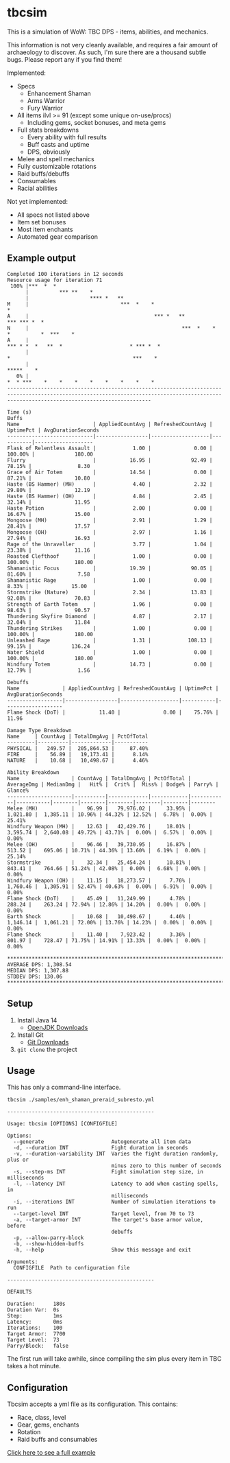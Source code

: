 # tbcsim

This is a simulation of WoW: TBC DPS - items, abilities, and mechanics.

This information is not very cleanly available, and requires a fair amount of archaeology to discover.
As such, I'm sure there are a thousand subtle bugs.  Please report any if you find them! 

Implemented:
- Specs
  - Enhancement Shaman
  - Arms Warrior
  - Fury Warrior
- All items ilvl >= 91 (except some unique on-use/procs)
  - Including gems, socket bonuses, and meta gems
- Full stats breakdowns
  - Every ability with full results
  - Buff casts and uptime
  - DPS, obviously
- Melee and spell mechanics
- Fully customizable rotations
- Raid buffs/debuffs
- Consumables
- Racial abilities

Not yet implemented:
- All specs not listed above
- Item set bonuses
- Most item enchants
- Automated gear comparison

## Example output

```
Completed 100 iterations in 12 seconds
Resource usage for iteration 71
 100% |***  *  *                                                                                                                                                                           
      |          *** **    *                                                                                                                                                               
      |                    **** *   **                                                                                                                                                     
M     |                              ***  *    *                                       *                                                                                                   
A     |                                         *** *   **                            *** *** *  *                                                                                         
N     |                                                  ***  *    *                  *          *  ***    *                                                                               
A     |                                                             *** * *  *   **  *                      * *** *  *                                                                     
      |                                                                        *                                        ***    *                                                           
      |                                                                                                                         *****    *                                                 
   0% |                                                                                                                                *  * ***    *    *    *    *    *    *    *    *    
-------------------------------------------------------------------------------------------------------------------------------------------------------------------------------------------
                                                                                         Time (s)                                                                                          
Buffs
Name                        | AppliedCountAvg | RefreshedCountAvg | UptimePct | AvgDurationSeconds
----------------------------|-----------------|-------------------|-----------|-------------------
Flask of Relentless Assault |            1.00 |              0.00 |   100.00% |             180.00
Flurry                      |           16.95 |             92.49 |    78.15% |               8.30
Grace of Air Totem          |           14.54 |              0.00 |    87.21% |              10.80
Haste (BS Hammer) (MH)      |            4.40 |              2.32 |    29.80% |              12.19
Haste (BS Hammer) (OH)      |            4.84 |              2.45 |    32.14% |              11.95
Haste Potion                |            2.00 |              0.00 |    16.67% |              15.00
Mongoose (MH)               |            2.91 |              1.29 |    28.41% |              17.57
Mongoose (OH)               |            2.97 |              1.16 |    27.94% |              16.93
Rage of the Unraveller      |            3.77 |              1.04 |    23.38% |              11.16
Roasted Clefthoof           |            1.00 |              0.00 |   100.00% |             180.00
Shamanistic Focus           |           19.39 |             90.05 |    81.60% |               7.58
Shamanistic Rage            |            1.00 |              0.00 |     8.33% |              15.00
Stormstrike (Nature)        |            2.34 |             13.83 |    92.08% |              70.83
Strength of Earth Totem     |            1.96 |              0.00 |    98.63% |              90.57
Thundering Skyfire Diamond  |            4.87 |              2.17 |    32.04% |              11.84
Thundering Strikes          |            1.00 |              0.00 |   100.00% |             180.00
Unleashed Rage              |            1.31 |            108.13 |    99.15% |             136.24
Water Shield                |            1.00 |              0.00 |   100.00% |             180.00
Windfury Totem              |           14.73 |              0.00 |    12.79% |               1.56

Debuffs
Name              | AppliedCountAvg | RefreshedCountAvg | UptimePct | AvgDurationSeconds
------------------|-----------------|-------------------|-----------|-------------------
Flame Shock (DoT) |           11.40 |              0.00 |    75.76% |              11.96

Damage Type Breakdown
Name     | CountAvg | TotalDmgAvg | PctOfTotal
---------|----------|-------------|-----------
PHYSICAL |   249.57 |  205,864.53 |     87.40%
FIRE     |    56.89 |   19,173.41 |      8.14%
NATURE   |    10.68 |   10,498.67 |      4.46%

Ability Breakdown
Name                 | CountAvg | TotalDmgAvg | PctOfTotal | AverageDmg | MedianDmg |   Hit% |  Crit% |  Miss% | Dodge% | Parry% | Glance%
---------------------|----------|-------------|------------|------------|-----------|--------|--------|--------|--------|--------|--------
Melee (MH)           |    96.99 |   79,976.02 |     33.95% |   1,021.80 |  1,385.11 | 10.96% | 44.32% | 12.52% |  6.78% |  0.00% |  25.41%
Windfury Weapon (MH) |    12.63 |   42,429.76 |     18.01% |   3,595.74 |  2,640.08 | 49.72% | 43.71% |  0.00% |  6.57% |  0.00% |   0.00%
Melee (OH)           |    96.46 |   39,730.95 |     16.87% |     513.52 |    695.06 | 10.71% | 44.36% | 13.60% |  6.19% |  0.00% |  25.14%
Stormstrike          |    32.34 |   25,454.24 |     10.81% |     843.41 |    764.66 | 51.24% | 42.08% |  0.00% |  6.68% |  0.00% |   0.00%
Windfury Weapon (OH) |    11.15 |   18,273.57 |      7.76% |   1,760.46 |  1,305.91 | 52.47% | 40.63% |  0.00% |  6.91% |  0.00% |   0.00%
Flame Shock (DoT)    |    45.49 |   11,249.99 |      4.78% |     288.24 |    263.24 | 72.94% | 12.86% | 14.20% |  0.00% |  0.00% |   0.00%
Earth Shock          |    10.68 |   10,498.67 |      4.46% |   1,146.14 |  1,061.21 | 72.00% | 13.76% | 14.23% |  0.00% |  0.00% |   0.00%
Flame Shock          |    11.40 |    7,923.42 |      3.36% |     801.97 |    728.47 | 71.75% | 14.91% | 13.33% |  0.00% |  0.00% |   0.00%

************************************************************************************
AVERAGE DPS: 1,308.54
MEDIAN DPS: 1,307.88
STDDEV DPS: 130.06
************************************************************************************
```

## Setup

1. Install Java 14
   - [OpenJDK Downloads](https://adoptopenjdk.net/releases.html?variant=openjdk14&jvmVariant=hotspot)
1. Install Git
   - [Git Downloads](https://git-scm.com/downloads)
1. `git clone` the project

## Usage

This has only a command-line interface.

```
tbcsim ./samples/enh_shaman_preraid_subresto.yml

------------------------------------------------

Usage: tbcsim [OPTIONS] [CONFIGFILE]

Options:
  --generate                      Autogenerate all item data
  -d, --duration INT              Fight duration in seconds
  -v, --duration-variability INT  Varies the fight duration randomly, plus or
                                  minus zero to this number of seconds
  -s, --step-ms INT               Fight simulation step size, in milliseconds
  -l, --latency INT               Latency to add when casting spells, in
                                  milliseconds
  -i, --iterations INT            Number of simulation iterations to run
  --target-level INT              Target level, from 70 to 73
  -a, --target-armor INT          The target's base armor value, before
                                  debuffs
  -p, --allow-parry-block
  -b, --show-hidden-buffs
  -h, --help                      Show this message and exit

Arguments:
  CONFIGFILE  Path to configuration file

------------------------------------------------

DEFAULTS

Duration:      180s
Duration Var:  0s
Step:          1ms
Latency:       0ms
Iterations:    100
Target Armor:  7700
Target Level:  73
Parry/Block:   false
```

The first run will take awhile, since compiling the sim plus every item in TBC takes a hot minute.

## Configuration

Tbcsim accepts a yml file as its configuration.  This contains:
- Race, class, level
- Gear, gems, enchants
- Rotation
- Raid buffs and consumables

[Click here to see a full example](samples/shaman_enh_subresto_preraid.yml)
